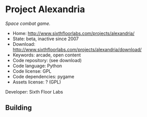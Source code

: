 # Project Alexandria

_Space combat game._

- Home: http://www.sixthfloorlabs.com/projects/alexandria/
- State: beta, inactive since 2007
- Download: http://www.sixthfloorlabs.com/projects/alexandria/download/
- Keywords: arcade, open content
- Code repository: (see download)
- Code language: Python
- Code license: GPL
- Code dependencies: pygame
- Assets license: ? (GPL)

Developer: Sixth Floor Labs

## Building
